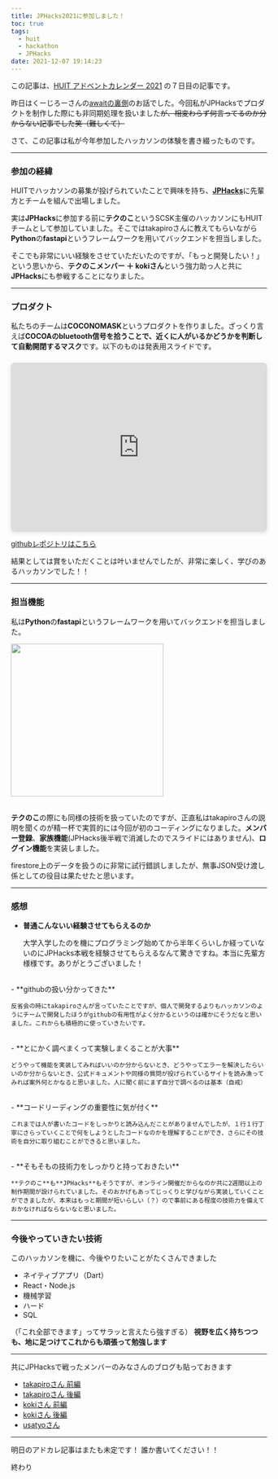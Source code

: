 ```yaml
---
title: JPHacks2021に参加しました！
toc: true
tags:
  - huit
  - hackathon
  - JPHacks
date: 2021-12-07 19:14:23
---
```


この記事は、[HUIT アドベントカレンダー 2021](https://qiita.com/advent-calendar/2021/huit) の７日目の記事です。

昨日はくーじろーさんの[awaitの裏側](https://qiita.com/Kujiro/items/c66feb67aadedb18e51f)のお話でした。今回私がJPHacksでプロダクトを制作した際にも非同期処理を扱いました~~が、相変わらず何言ってるのか分からない記事でした笑（難しくて）~~

さて、この記事は私が今年参加したハッカソンの体験を書き綴ったものです。

<!-- more -->

---

### 参加の経緯

HUITでハッカソンの募集が投げられていたことで興味を持ち、[**JPHacks**](https://jphacks.com/)に先輩方とチームを組んで出場しました。

実は**JPHacks**に参加する前に**テクのこ**というSCSK主催のハッカソンにもHUITチームとして参加していました。そこではtakapiroさんに教えてもらいながら**Python**の**fastapi**というフレームワークを用いてバックエンドを担当しました。

そこでも非常にいい経験をさせていただいたのですが、「もっと開発したい！」という思いから、**テクのこメンバー ＋ kokiさん**という強力助っ人と共に**JPHacks**にも参戦することになりました。

---

### プロダクト

私たちのチームは**COCONOMASK**というプロダクトを作りました。ざっくり言えば**COCOAのbluetooth信号を拾うことで、近くに人がいるかどうかを判断して自動開閉するマスク**です。以下のものは発表用スライドです。

<div style="position: relative; width: 100%; height: 0; padding-top: 56.2500%;
 padding-bottom: 48px; box-shadow: 0 2px 8px 0 rgba(63,69,81,0.16); margin-top: 1.6em; margin-bottom: 0.9em; overflow: hidden;
 border-radius: 8px; will-change: transform;">
  <iframe loading="lazy" style="position: absolute; width: 100%; height: 100%; top: 0; left: 0; border: none; padding: 0;margin: 0;"
    src="https:&#x2F;&#x2F;www.canva.com&#x2F;design&#x2F;DAEv-7H1qU4&#x2F;view?embed">
  </iframe>
</div>

[githubレポジトリはこちら](https://github.com/jphacks/A_2111)

結果としては賞をいただくことは叶いませんでしたが、非常に楽しく、学びのあるハッカソンでした！！

---

### 担当機能

私は**Python**の**fastapi**というフレームワークを用いてバックエンドを担当しました。

<img src="https://i.imgur.com/IpSMKtY.png" width="300">
<br>
<br>

**テクのこ**の際にも同様の技術を扱っていたのですが、正直私はtakapiroさんの説明を聞くのが精一杯で実質的には今回が初のコーディングになりました。**メンバー登録**、**家族機能**(JPHacks後半戦で消滅したのでスライドにはありません)、**ログイン機能**を実装しました。

firestore上のデータを扱うのに非常に試行錯誤しましたが、無事JSON受け渡し係としての役目は果たせたと思います。

---

### 感想

- **普通こんないい経験させてもらえるのか**

    大学入学したのを機にプログラミング始めてから半年くらいしか経っていないのにJPHacks本戦を経験させてもらえるなんて驚きですね。本当に先輩方様様です。ありがとうございました！
<br>
- **githubの扱い分かってきた**

    反省会の時にtakapiroさんが言っていたことですが、個人で開発するよりもハッカソンのようにチームで開発したほうがgithubの有用性がよく分かるというのは確かにそうだなと思いました。これからも積極的に使っていきたいです。
<br>
- **とにかく調べまくって実験しまくることが大事**

    どうやって機能を実装してみればいいのか分からないとき、どうやってエラーを解決したらいいのか分からないとき、公式ドキュメントや同様の質問が投げられているサイトを読み漁ってみれば案外何とかなると思いました。人に聞く前にまず自分で調べるのは基本（自戒）
<br>
- **コードリーディングの重要性に気が付く**

    これまでは人が書いたコードをしっかりと読み込んだことがありませんでしたが、１行１行丁寧にさらっていくことで何をしようとしたコードなのかを理解することができ、さらにその技術を自分に取り組むことができると思いました。
<br>
- **そもそもの技術力をしっかりと持っておきたい**

    **テクのこ**も**JPHacks**もそうですが、オンライン開催だからなのか共に2週間以上の制作期間が設けられていました。そのおかげもあってじっくりと学びながら実装していくことができましたが、本来はもっと期間が短いらしい（？）ので事前にある程度の技術力を備えておかなければならないなと思いました。

---

### 今後やっていきたい技術

このハッカソンを機に、今後やりたいことがたくさんできました

- ネイティブアプリ（Dart）
- React・Node.js
- 機械学習
- ハード
- SQL

（「これ全部できます」ってサラッと言えたら強すぎる）
**視野を広く持ちつつも、地に足つけてこれからも頑張って勉強します**

---

共にJPHacksで戦ったメンバーのみなさんのブログも貼っておきます

- [takapiroさん 前編](https://takapiro99.github.io/2021/jphacks2021)
- [takapiroさん 後編](https://takapiro99.github.io/2021/jphacks2021-award-day)
- [kokiさん 前編](https://blog.gojiteji.com/2021/11/01/jphacks2021/)
- [kokiさん 後編](https://blog.gojiteji.com/2021/11/22/jphacks2021-ad/)
- [usatyoさん](https://usatyo.hatenablog.com/)
<!-- - [mayuさん](link) -->

---

明日のアドカレ記事はまたも未定です！
誰か書いてください！！

終わり